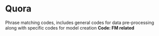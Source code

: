 # Quora
Phrase matching codes, includes general codes for data pre-processing along with specific codes for model creation
<b>Code: FM related</b>
